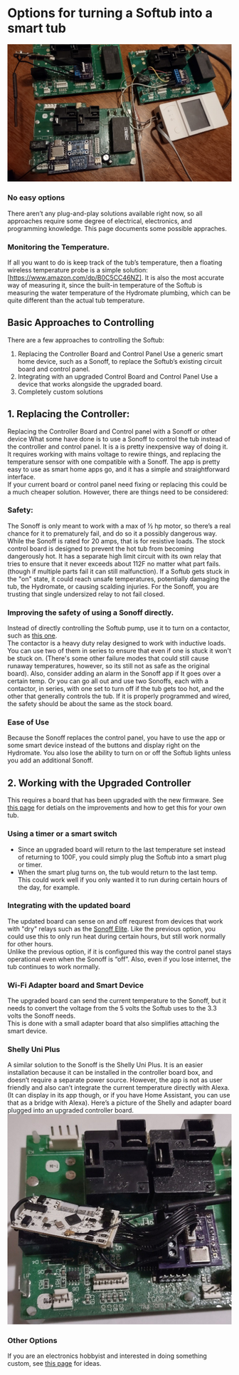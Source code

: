# Options for turning a Softub into a smart tub

![pictures of boards with various Wi-Fi options](assets/wifi-options.jpg)

### No easy options
There aren’t any plug-and-play solutions available right now, so all approaches require some degree of electrical, electronics, and programming knowledge. This page documents
some possible appraches.

### Monitoring the Temperature.
If all you want to do is keep track of the tub’s temperature, then a floating wireless temperature probe is a simple solution:  [https://www.amazon.com/dp/B0C5CC46NZ]. 
It is also the most accurate way of measuring it, since the built-in temperature of the Softub is measuring the water temperature of the 
Hydromate plumbing, which can be quite different than the actual tub temperature.

## Basic Approaches to Controlling
There are a few approaches to controlling the Softub:
1.	Replacing the Controller Board and Control Panel
Use a generic smart home device, such as a Sonoff, to replace the Softub’s existing circuit board and control panel.
2.	Integrating with an upgraded Control Board and Control Panel
Use a device that works alongside the upgraded board.
3.  Completely custom solutions

## 1. Replacing the Controller:
Replacing the Controller Board and Control panel with a Sonoff or other device
What some have done is to use a Sonoff to control the tub instead of the controller and control panel.  It is a is pretty inexpensive way of doing it.  
It requires working with mains voltage to rewire things, and replacing the temperature sensor with one compatible with a Sonoff. 
The app is pretty easy to use as smart home apps go, and it has a simple and straightforward interface.  
If your current board or control panel need fixing or replacing this could be a much cheaper solution.
However, there are things need to be considered:

### Safety:
The Sonoff is only meant to work with a max of ½ hp motor, so there’s a real chance for it to prematurely fail, and do so it a possibly dangerous way. While the
Sonoff is rated for 20 amps, that is for resistive loads. The stock control board is designed to prevent the hot 
tub from becoming dangerously hot. It has a separate high limit circuit with its own relay that tries to ensure that it never exceeds about 112F no matter 
what part fails.  (though if multiple parts fail it can still malfunction). If a Softub gets stuck in the "on" state, it could reach unsafe temperatures, 
potentially damaging the tub, the Hydromate, or causing scalding injuries. For the Sonoff, you are trusting that single undersized relay to not fail closed.

### Improving the safety of using a Sonoff directly.
Instead of directly controlling the Softub pump, use it to turn on a contactor, such as [this one](https://www.amazon.com/gp/product/B08883NP6D).  
The contactor is a heavy duty relay designed to work with
inductive loads.  You can use two of them in series to ensure that even if one is stuck it won't be stuck on.  (There's some other failure modes that could still
cause runaway temperatures, however, so its still not as safe as the original board). Also, consider adding an alarm in the Sonoff app if It goes over a certain 
temp.  Or you can go all out and use two Sonoffs, each with a contactor, in series, with one set to turn off if the tub gets too hot, and the other that generally
controls the tub. If it is properly programmed and wired, the safety should be about the same as the stock board.

### Ease of Use
Because the Sonoff replaces the control panel, you have to use the app or some smart device instead of the buttons and display right on the Hydromate. 
You also lose the ability to turn on or off the Softub lights unless you add an additional Sonoff.

## 2. Working with the Upgraded Controller
This requires a board that has been upgraded with the new firmware.  See [this page](https://steve1066d.github.io/devore.tubs/) for detials on the 
improvements and how to get this for your own tub.

### Using a timer or a smart switch
* Since an upgraded board will return to the last temperature set instead of returning to 100F, you could simply plug the Softub into a smart plug or timer.
* When the smart plug turns on, the tub would return to the last temp.  This could work well if you only wanted it to run during certain hours of the day, for example.

### Integrating with the updated board
The updated board can sense on and off requrest from devices that work with "dry" relays such as the [Sonoff Elite](https://www.amazon.com/SONOFF-POWR320D-Monitoring-Universal-Assistant/dp/B09XB3RZB9). 
Like the previous option, you could use this to only run heat during certain hours, but still work normally for other hours.  
Unlike the previous option, if it is configured this way the control panel stays operational even when the Sonoff is “off”. Also, even if you lose internet, the tub continues to work normally.

### Wi-Fi Adapter board and Smart Device
The upgraded board can send the current temperature to the Sonoff, but it needs to convert the voltage from the 5 volts the Softub uses to the 3.3 volts the Sonoff needs.  
This is done with a small adapter board that also simplifies attaching the smart device. 

### Shelly Uni Plus
A similar solution to the Sonoff is the Shelly Uni Plus.  It is an easier installation because it can be installed in the controller board box, and doesn’t require a separate power source.  However, the
app is not as user friendly and also can’t integrate the current temperature directly with Alexa.  (It can display in its app though, or if you have Home Assistant, you can use that as a bridge with Alexa). 
Here’s a picture of the Shelly and adapter board plugged into an upgraded controller board.
![Picture of the board, a Shelly Uni, and Wi-Fi adapter](assets/wifi.jpg)

### Other Options

If you are an electronics hobbyist and interested in doing something custom, see [this page](custom.html) for ideas.

